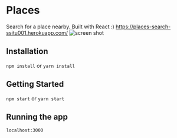 # Places

Search for a place nearby. Built with React :)
https://places-search-ssitu001.herokuapp.com/
![screen shot](https://user-images.githubusercontent.com/16447358/31483076-c69e9902-aedf-11e7-81f0-6e8eb1faa18b.png)

## Installation

`npm install` or `yarn install` 

## Getting Started

`npm start` or `yarn start`

## Running the app

`localhost:3000`

